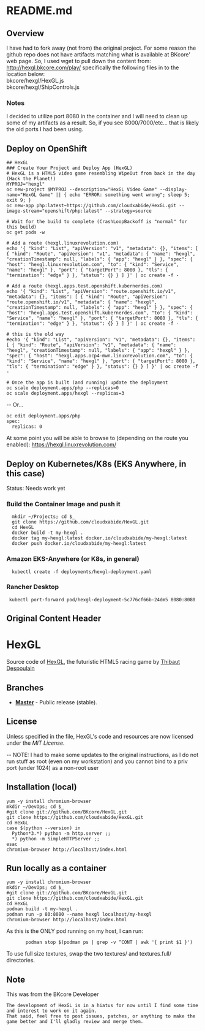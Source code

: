 # README.md

## Overview
I have had to fork away (not from) the original project.  For some reason the github repo does not have artifacts matching what is available at BKcore' web page.  So, I used wget to pull down the content from:  
http://hexgl.bkcore.com/play/ 
specifically the following files in to the location below:  
bkcore/hexgl/HexGL.js  
bkcore/hexgl/ShipControls.js

### Notes
I decided to utilize port 8080 in the container and I will need to clean up some of my artifacts as a result.  So, if you see 8000/7000/etc... that is likely the old ports I had been using.

## Deploy on OpenShift
```
## HexGL
### Create Your Project and Deploy App (HexGL)
# HexGL is a HTML5 video game resembling WipeOut from back in the day (Hack the Planet!)
MYPROJ="hexgl"
oc new-project $MYPROJ --description="HexGL Video Game" --display-name="HexGL Game" || { echo "ERROR: something went wrong"; sleep 5; exit 9; }
oc new-app php:latest~https://github.com/cloudxabide/HexGL.git --image-stream="openshift/php:latest" --strategy=source

# Wait for the build to complete (CrashLoopBackoff is "normal" for this build)
oc get pods -w

# Add a route (hexgl.linuxrevolution.com)
echo '{ "kind": "List", "apiVersion": "v1", "metadata": {}, "items": [ { "kind": "Route", "apiVersion": "v1", "metadata": { "name": "hexgl", "creationTimestamp": null, "labels": { "app": "hexgl" } }, "spec": { "host": "hexgl.linuxrevolution.com", "to": { "kind": "Service", "name": "hexgl" }, "port": { "targetPort": 8080 }, "tls": { "termination": "edge" } }, "status": {} } ] }' | oc create -f -

# Add a route (hexgl.apps.test.openshift.kubernerdes.com)
echo '{ "kind": "List", "apiVersion": "route.openshift.io/v1", "metadata": {}, "items": [ { "kind": "Route", "apiVersion": "route.openshift.io/v1", "metadata": { "name": "hexgl", "creationTimestamp": null, "labels": { "app": "hexgl" } }, "spec": { "host": "hexgl.apps.test.openshift.kubernerdes.com", "to": { "kind": "Service", "name": "hexgl" }, "port": { "targetPort": 8080 }, "tls": { "termination": "edge" } }, "status": {} } ] }' | oc create -f -

# this is the old way
#echo '{ "kind": "List", "apiVersion": "v1", "metadata": {}, "items": [ { "kind": "Route", "apiVersion": "v1", "metadata": { "name": "hexgl", "creationTimestamp": null, "labels": { "app": "hexgl" } }, "spec": { "host": "hexgl.apps.ocp4-mwn.linuxrevolution.com", "to": { "kind": "Service", "name": "hexgl" }, "port": { "targetPort": 8080 }, "tls": { "termination": "edge" } }, "status": {} } ] }' | oc create -f -

# Once the app is built (and running) update the deployment
oc scale deployment.apps/php --replicas=0
oc scale deployment.apps/hexgl --replicas=3
```

-- Or...
```
oc edit deployment.apps/php
spec:
  replicas: 0
```

At some point you will be able to browse to (depending on the route you enabled):
https://hexgl.linuxrevolution.com/

## Deploy on Kubernetes/K8s (EKS Anywhere, in this case)
Status:  Needs work yet
### Build the Container Image and push it
```
  mkdir ~/Projects; cd $_
  git clone https://github.com/cloudxabide/HexGL.git
  cd HexGL
  docker build -t my-hexgl .
  docker tag my-hexgl:latest docker.io/cloudxabide/my-hexgl:latest
  docker push docker.io/cloudxabide/my-hexgl:latest
```
### Amazon EKS-Anywhere (or K8s, in general)
```
  kubectl create -f deployments/hexgl-deployment.yaml        
```
### Rancher Desktop
```
 kubectl port-forward pod/hexgl-deployment-5c776cf66b-24dm5 8080:8080
```


## Original Content Header
HexGL
=========

Source code of [HexGL](http://hexgl.bkcore.com), the futuristic HTML5 racing game by [Thibaut Despoulain](http://bkcore.com)

## Branches
  * **[Master](https://github.com/BKcore/HexGL)** - Public release (stable).

## License

Unless specified in the file, HexGL's code and resources are now licensed under the *MIT License*.

-- NOTE: I had to make some updates to the original instructions, as I do not run stuff as root (even on my workstation) and you cannot bind to a priv port (under 1024) as a non-root user

## Installation (local)
```
yum -y install chromium-browser
mkdir ~/DevOps; cd $_ 
#git clone git://github.com/BKcore/HexGL.git
git clone https://github.com/cloudxabide/HexGL.git
cd HexGL
case $(python --version) in 
  Python*3.*) python -m http.server ;;
  *) python -m SimpleHTTPServer ;;
esac
chromium-browser http://localhost/index.html
```

## Run locally as a container
```
yum -y install chromium-browser
mkdir ~/DevOps; cd $_
#git clone git://github.com/BKcore/HexGL.git
git clone https://github.com/cloudxabide/HexGL.git
cd HexGL
podman build -t my-hexgl .
podman run -p 80:8080 --name hexgl localhost/my-hexgl
chromium-browser http://localhost/index.html
```
        
As this is the ONLY pod running on my host, I can run: 
```
       podman stop $(podman ps | grep -v ^CONT | awk '{ print $1 }')
```


To use full size textures, swap the two textures/ and textures.full/ directories.

## Note

This was from the BKcore Developer
```
The development of HexGL is in a hiatus for now until I find some time and interest to work on it again.
That said, feel free to post issues, patches, or anything to make the game better and I'll gladly review and merge them.
```
